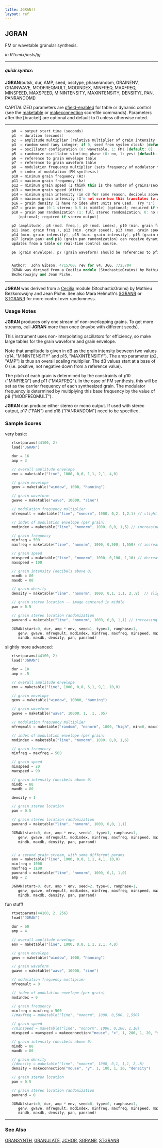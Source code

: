 ```yaml
---
title: JGRAN()
layout: ref
---
```


## JGRAN

FM or wavetable granular synthesis.

*in RTcmix/insts/jg*  
  

-----

##### quick syntax:

**JGRAN**(outsk, dur, AMP, seed, osctype, phaserandom, GRAINENV,
GRAINWAVE, MODFREQMULT, MODINDEX, MINFREQ, MAXFREQ, MINSPEED, MAXSPEED,
MININTENSITY, MAXINTENSITY, DENSITY\[, PAN, PANRANDOM\])

CAPITALIZED parameters are [pfield-enabled](pfield-enabled.html) for
table or dynamic control (see the
[maketable](../scorefile/maketable.html) or
[makeconnection](../scorefile/makeconnection.html) scorefile
commands). Parameters after the \[bracket\] are optional and default to
0 unless otherwise noted.

-----

  

```cpp
   p0  = output start time (seconds)
   p1  = duration (seconds)
   p2  = amplitude multiplier (relative multiplier of grain intensity (p14, p15)
   p3  = random seed (any integer; if 0, seed from system clock) [default: 0]
   p4  = oscillator configuration (0: wavetable, 1: FM) [default: 0]
   p5  = randomize oscillator starting phase (0: no, 1: yes) [default: yes]
   p6  = reference to grain envelope table
   p7  = reference to grain waveform table
   p8  = modulation frequency multiplier (sets frequency of modulator for FM synthesis)
   p9  = index of modulation (FM synthesis)
   p10 = minimum grain frequency (Hz)
   p11 = maximum grain frequency (hz)
   p12 = minimum grain speed (I think this is the number of grains/second)
   p13 = maximum grain speed (ditto)
   p14 = minimum grain intensity (in dB for some reason, decibels above 0))
   p15 = maximum grain intensity (I'm not sure how this translates to actual amplitude)
   p16 = grain density (I have no idea what units are used.  Try "1")
   p17 = grain pan (0-1 stereo; 0.5 is middle) [optional; required if stereo output]
   p18 = grain pan randomization (1: full stereo randomization; 0: no randomization from p17 value)
      [optional; required if stereo output]

   p2 (amplitude), p8 (mod. freq.), p9 (mod. index), p10 (min. grain freq.),
   p11 (max. grain freq.), p12 (min. grain speed), p13 (max. grain speed),
   p14 (min. grain intensity), p15 (max. grain intensity), p16 (grain density),
   p17 (grain pan) and p18 (grain pan randomization) can receive dynamic
   updates from a table or real-time control source.

   p6 (grain envelope), p7 (grain waveform) should be references to pfield table-handles.


   Author:  John Gibson, 4/15/00; rev for v4, JGG, 7/25/04
   JGRAN was derived from a Cecilia module (StochasticGrains) by Mathieu
   Bezkorowajny and Jean Piche.
```

  

-----

  
**JGRAN** was derived from a
[Cecilia](http://sourceforge.net/projects/cecilia/) module
(StochasticGrains) by Mathieu Bezkorowajny and Jean Piche. See also Mara
Helmuth's [SGRANR](SGRANR.html) or [STGRANR](STGRANR.html) for more
control over randomness.

### Usage Notes

**JGRAN** produces only one stream of non-overlapping grains. To get
more streams, call **JGRAN** more than once (maybe with different
seeds).

This instrument uses non-interpolating oscillators for efficiency, so
make large tables for the grain waveform and grain envelope.

Note that amplitude is given in dB as the grain intensity between two
values (p14, "MININTENSITY" and p15, "MAXINTENSITY"). The amp parameter
(p2, "AMP") is thus an overall scaling multiplier. The dB values start
at a base of 0 (i.e. positive, not negative down from a reference
value).

The pitch of each grain is determined by the constraints of p10
("MINFREQ") and p11 ("MAXFREQ"). In the case of FM synthesis, this will
be set as the carrier frequency of each synthesized grain. The modulator
frequency is determined by multiplying this base frequency by the value
of p8 ("MODFREQMULT").

**JGRAN** can produce either stereo or mono output. If used with stereo
output, p17 ("PAN") and p18 ("PANRANDOM") need to be specified.

### Sample Scores

very basic:

```cpp
   rtsetparams(44100, 2)
   load("JGRAN")

   dur = 16
   amp = 3

   // overall amplitude envelope
   env = maketable("line", 1000, 0,0, 1,1, 2,1, 4,0)

   // grain envelope
   genv = maketable("window", 1000, "hanning")

   // grain waveform
   gwave = maketable("wave", 10000, "sine")

   // modulation frequency multiplier
   mfreqmult = maketable("line", "nonorm", 1000, 0,2, 1,2.1) // slight increase

   // index of modulation envelope (per grain)
   modindex = maketable("line", "nonorm", 1000, 0,0, 1,5) // increasing index

   // grain frequency
   minfreq = 500
   maxfreq = maketable("line", "nonorm", 1000, 0,500, 1,550) // increasing maximum

   // grain speed
   minspeed = maketable("line", "nonorm", 1000, 0,100, 1,10) // decreasing minimum
   maxspeed = 100

   // grain intensity (decibels above 0)
   mindb = 80
   maxdb = 80

   // grain density
   density = maketable("line", "nonorm", 1000, 0,1, 1,1, 2,.8)  // slight decrease

   // grain stereo location -- image centered in middle
   pan = 0.5

   // grain stereo location randomization
   panrand = maketable("line", "nonorm", 1000, 0,0, 1,1) // increasingly randomized

   JGRAN(start=0, dur, amp * env, seed=1, type=1, ranphase=1,
      genv, gwave, mfreqmult, modindex, minfreq, maxfreq, minspeed, maxspeed,
      mindb, maxdb, density, pan, panrand)
```

  
  
slightly more advanced:

```cpp
   rtsetparams(44100, 2)
   load("JGRAN")

   dur = 10
   amp = .5

   // overall amplitude envelope
   env = maketable("line", 1000, 0,0, 6,1, 9,1, 10,0)

   // grain envelope
   genv = maketable("window", 10000, "hanning")

   // grain waveform
   gwave = maketable("wave", 10000, 1, .1, .05)

   // modulation frequency multiplier
   mfreqmult = maketable("random", "nonorm", 1000, "high", min=0, max=1, seed=1)

   // index of modulation envelope (per grain)
   modindex = maketable("line", "nonorm", 1000, 0,0, 1,6)

   // grain frequency
   minfreq = maxfreq = 500

   // grain speed
   minspeed = 20
   maxspeed = 90

   // grain intensity (decibels above 0)
   mindb = 80
   maxdb = 80

   density = 1

   // grain stereo location
   pan = 0.5

   // grain stereo location randomization
   panrand = maketable("line", "nonorm", 1000, 0,0, 1,1)

   JGRAN(start=0, dur, amp * env, seed=1, type=1, ranphase=1,
      genv, gwave, mfreqmult, modindex, minfreq, maxfreq, minspeed, maxspeed,
      mindb, maxdb, density, pan, panrand)


   // a second grain stream, with some different params
   env = maketable("line", 1000, 0,0, 1,1, 4,1, 10,0)
   minfreq = 1000
   maxfreq = 1100
   panrand = maketable("line", "nonorm", 1000, 0,1, 1,0)
   amp = 2

   JGRAN(start=0, dur, amp * env, seed=2, type=0, ranphase=1,
      genv, gwave, mfreqmult, modindex, minfreq, maxfreq, minspeed, maxspeed,
      mindb, maxdb, density, pan, panrand)
```

  
  
fun stuff\!

```cpp
   rtsetparams(44100, 2, 256)
   load("JGRAN")

   dur = 60
   amp = 4

   // overall amplitude envelope
   env = maketable("line", 1000, 0,0, 1,1, 2,1, 4,0)

   // grain envelope
   genv = maketable("window", 1000, "hanning")

   // grain waveform
   gwave = maketable("wave", 10000, "sine")

   // modulation frequency multiplier
   mfreqmult = 0

   // index of modulation envelope (per grain)
   modindex = 0

   // grain frequency
   minfreq = maxfreq = 500
   //maxfreq = maketable("line", "nonorm", 1000, 0,500, 1,550)

   // grain speed
   //minspeed = maketable("line", "nonorm", 1000, 0,100, 1,10)
   minspeed = maxspeed = makeconnection("mouse", "x", 1, 200, 1, 20, "speed")

   // grain intensity (decibels above 0)
   mindb = 80
   maxdb = 80

   // grain density
   //density = maketable("line", "nonorm", 1000, 0,1, 1,1, 2,.8)
   density = makeconnection("mouse", "y", 1, 100, 1, 20, "density")

   // grain stereo location
   pan = 0.5

   // grain stereo location randomization
   panrand = 0

   JGRAN(start=0, dur, amp * env, seed=0, type=0, ranphase=1,
      genv, gwave, mfreqmult, modindex, minfreq, maxfreq, minspeed, maxspeed,
      mindb, maxdb, density, pan, panrand)
```

  

-----

### See Also

[GRANSYNTH](GRANSYNTH.html), [GRANULATE](GRANULATE.html),
[JCHOR](JCHOR.html), [SGRANR](SGRANR.html), [STGRANR](STGRANR.html)

